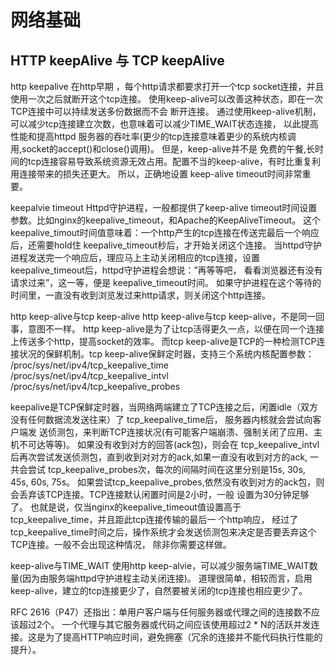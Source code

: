 网络基础
======


## HTTP keepAlive 与 TCP keepAlive

http keepalive
在http早期 ，每个http请求都要求打开一个tcp socket连接，并且使用一次之后就断开这个tcp连接。
使用keep-alive可以改善这种状态，即在一次TCP连接中可以持续发送多份数据而不会 断开连接。
通过使用keep-alive机制，可以减少tcp连接建立次数，也意味着可以减少TIME_WAIT状态连接，
以此提高性能和提高httpd 服务器的吞吐率(更少的tcp连接意味着更少的系统内核调用,socket的accept()和close()调用)。
但是，keep-alive并不是 免费的午餐,长时间的tcp连接容易导致系统资源无效占用。配置不当的keep-alive，有时比重复利用连接带来的损失还更大。
所以，正确地设置 keep-alive timeout时间非常重要。


keepalvie timeout
Httpd守护进程，一般都提供了keep-alive timeout时间设置参数。比如nginx的keepalive_timeout，和Apache的KeepAliveTimeout。
这个 keepalive_timout时间值意味着：一个http产生的tcp连接在传送完最后一个响应后，还需要hold住 keepalive_timeout秒后，才开始关闭这个连接。
当httpd守护进程发送完一个响应后，理应马上主动关闭相应的tcp连接，设置 keepalive_timeout后，httpd守护进程会想说：”再等等吧，
看看浏览器还有没有请求过来”，这一等，便是 keepalive_timeout时间。
如果守护进程在这个等待的时间里，一直没有收到浏览发过来http请求，则关闭这个http连接。


http keep-alive与tcp keep-alive
http keep-alive与tcp keep-alive，不是同一回事，意图不一样。
http keep-alive是为了让tcp活得更久一点，以便在同一个连接上传送多个http，提高socket的效率。
而tcp keep-alive是TCP的一种检测TCP连接状况的保鲜机制。tcp keep-alive保鲜定时器，支持三个系统内核配置参数：
    /proc/sys/net/ipv4/tcp_keepalive_time
    /proc/sys/net/ipv4/tcp_keepalive_intvl
    /proc/sys/net/ipv4/tcp_keepalive_probes

keepalive是TCP保鲜定时器，当网络两端建立了TCP连接之后，闲置idle（双方没有任何数据流发送往来）了 tcp_keepalive_time后，
服务器内核就会尝试向客户端发 送侦测包，来判断TCP连接状况(有可能客户端崩溃、强制关闭了应用、主机不可达等等)。
如果没有收到对方的回答(ack包)，则会在 tcp_keepalive_intvl后再次尝试发送侦测包，直到收到对对方的ack,如果一直没有收到对方的ack,
一共会尝试 tcp_keepalive_probes次，每次的间隔时间在这里分别是15s, 30s, 45s, 60s, 75s。
如果尝试tcp_keepalive_probes,依然没有收到对方的ack包，则会丢弃该TCP连接。TCP连接默认闲置时间是2小时，一般 设置为30分钟足够了。
也就是说，仅当nginx的keepalive_timeout值设置高于tcp_keepalive_time，并且距此tcp连接传输的最后一 个http响应，
经过了tcp_keepalive_time时间之后，操作系统才会发送侦测包来决定是否要丢弃这个TCP连接。一般不会出现这种情况， 除非你需要这样做。


keep-alive与TIME_WAIT
使用http keep-alvie，可以减少服务端TIME_WAIT数量(因为由服务端httpd守护进程主动关闭连接)。
道理很简单，相较而言，启用keep-alive，建立的tcp连接更少了，自然要被关闭的tcp连接也相应更少了。


RFC 2616（P47）还指出：单用户客户端与任何服务器或代理之间的连接数不应该超过2个。
一个代理与其它服务器或代码之间应该使用超过2 * N的活跃并发连接。这是为了提高HTTP响应时间，避免拥塞（冗余的连接并不能代码执行性能的提升）。

